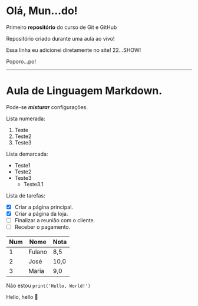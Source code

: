 # Olá, Mun...do!
Primeiro **repositório** do curso de Git e GitHub

Repositório criado durante uma aula ao vivo!

Essa linha eu adicionei diretamente no site! 22...SHOW!

Poporo...po!

***
# Aula de Linguagem Markdown.
Pode-se __*misturar*__ configurações.

Lista numerada:
1. Teste
2. Teste2
3. Teste3

Lista demarcada:
* Teste1
* Teste2
* Teste3
   * Teste3.1

Lista de tarefas:
- [x] Criar a página principal.
- [x] Criar a página da loja.
- [ ] Finalizar a reunião com o cliente.
- [ ] Receber o pagamento.

Num | Nome | Nota
---|---|---
1 | Fulano | 8,5
2 | José | 10,0
3 | Maria | 9,0

Não estou `print('Hello, World!')`

Hello, hello 🖖
